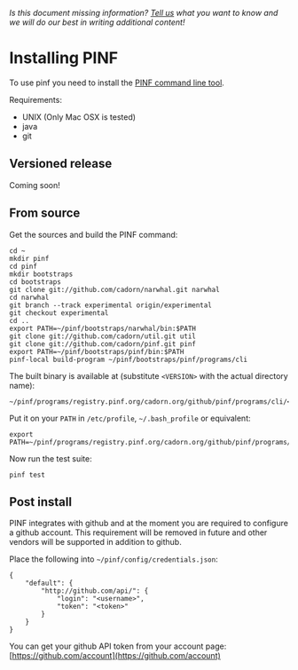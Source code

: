 *Is this document missing information? [Tell us](http://groups.google.com/group/pinf-dev) what you want to know and we will do our best in writing additional content!*

Installing PINF
===============

To use pinf you need to install the [PINF command line tool](http://github.com/cadorn/pinf/blob/master/docs/CLI.md).

Requirements:

  * UNIX (Only Mac OSX is tested)
  * java
  * git


Versioned release
-----------------

Coming soon!


From source
-----------

Get the sources and build the PINF command:

    cd ~
    mkdir pinf
    cd pinf
    mkdir bootstraps
    cd bootstraps
    git clone git://github.com/cadorn/narwhal.git narwhal
    cd narwhal
    git branch --track experimental origin/experimental
    git checkout experimental
    cd ..
    export PATH=~/pinf/bootstraps/narwhal/bin:$PATH
    git clone git://github.com/cadorn/util.git util
    git clone git://github.com/cadorn/pinf.git pinf
    export PATH=~/pinf/bootstraps/pinf/bin:$PATH
    pinf-local build-program ~/pinf/bootstraps/pinf/programs/cli

The built binary is available at (substitute `<VERSION>` with the actual directory name):

    ~/pinf/programs/registry.pinf.org/cadorn.org/github/pinf/programs/cli/<VERSION>/bin/pinf

Put it on your `PATH` in `/etc/profile`, `~/.bash_profile` or equivalent:

    export PATH=~/pinf/programs/registry.pinf.org/cadorn.org/github/pinf/programs/cli/<VERSION>/bin:$PATH

Now run the test suite:

    pinf test


Post install
------------

PINF integrates with github and at the moment you are required to configure a github account. This requirement will
be removed in future and other vendors will be supported in addition to github.

Place the following into `~/pinf/config/credentials.json`:

    {
        "default": {
            "http://github.com/api/": {
                "login": "<username>",
                "token": "<token>"
            }
        }
    }

You can get your github API token from your account page: [https://github.com/account](https://github.com/account)

